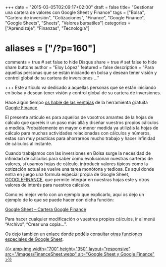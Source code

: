 +++
date = "2015-03-05T02:09:17+02:00"
draft = false
title= "Gestionar una cartera de valores con Google Sheet y Finance"
tags = ["Bolsa", "Cartera de inversión", "Cotizaciones", "Finance", "Google Finance", "Google Sheets", "Sheets", "Valores bursatiles"]
categories = ["Aprendizaje", "Finanzas", "Tecnología"]
# aliases = ["/?p=160"]
comments = true	# set false to hide Disqus
share = true	# set false to hide share buttons
author = "Eloy López"
featured = false
description = "Para aquellas personas que se están iniciando en bolsa y desean tener visión y control global de su cartera de inversiones ..."

+++
Este artículo va dedicado a aquellas personas que se están iniciando en bolsa y desean tener visión y control global de su cartera de inversiones.

Hace algún tiempo <a title="Google Finance disponible para los valores de bolsa del mercado español y otros países." href="http://deft.work/?p=41" target="_blank">os hable de las ventajas</a> de la herramienta gratuita <a title="Google Finance" href="http://www.google.com/finance" target="_blank">Google Finance</a>.

El presente artículo es para aquellos de vosotros amantes de la hojas de cálculo que queréis ir un paso más allá y diseñar vuestros propios cálculos a medida. Probablemente en mayor o menor medida ya utilizáis la hojas de cálculo para muchas actividades relacionadas con cálculos y números, estas son muy practicas para ahorrarnos mucho trabajo y hacer infinidad de cálculos al instante.

Cuando trabajamos con las inversiones en Bolsa surge la necesidad de infinidad de cálculos para saber como evolucionan nuestras carteras de valores, si usamos hojas de cálculo, introducir valores típicos como la cotización actual se vuelve una tarea monótona y tediosa. Es aquí donde entra en juego una formula especial propia de Google Sheet, <a title="GOOGLEFINANCE" href="https://support.google.com/docs/answer/3093281?hl=es&ref_topic=3105411" target="_blank">GOOGLEFINANCE</a>, que permite integrar en nuestras hojas este y otros valores de interés para nuestros cálculos.

Como es mejor verlo con un ejemplo que explicarlo, aquí os dejo un ejemplo de lo que se puede hacer con dicha función:

<a title="Google Sheet - Cartera Google Finance" href="http://goo.gl/NFXHc7" target="_blank">Google Sheet &#8211; Cartera Google Finance</a>

Para hacer cualquier modificación o vuestros propios cálculos, ir al menú &#8220;Archivo&#8221;, &#8220;Crear una copia&#8230;&#8221;.

Os dejo también un enlace donde podéis consultar <a title="Funciones especiales Google Sheet" href="https://support.google.com/docs/topic/3105411?hl=es&ref_topic=3046366" target="_blank">otras funciones especiales de Google Sheet</a>.

[{{< amp-img width="700" height="350" layout="responsive" src="/images/FinanceSheet.webp" alt="Google Sheet y Google Finance" >}}](/images/FinanceSheet.webp)
